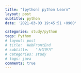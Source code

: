 ```yaml
---
title: "[python] python Learn"
layout: post
subtitle: python
date: '2021-03-03 19:45:51 +0900'

categories: study/python
tags: Python
# layout: post
# title:  WebFrontEnd
# subtitle:   "시작하기"
# categories: study
# tags: java
comments: true
---
```


